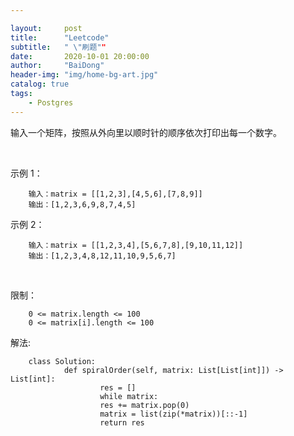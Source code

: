 ```yaml
---

layout:     post
title:      "Leetcode"
subtitle:   " \"刷题""
date:       2020-10-01 20:00:00
author:     "BaiDong"
header-img: "img/home-bg-art.jpg"
catalog: true
tags:
    - Postgres
---
```


输入一个矩阵，按照从外向里以顺时针的顺序依次打印出每一个数字。

 

示例 1：

        输入：matrix = [[1,2,3],[4,5,6],[7,8,9]]
        输出：[1,2,3,6,9,8,7,4,5]
示例 2：

        输入：matrix = [[1,2,3,4],[5,6,7,8],[9,10,11,12]]
        输出：[1,2,3,4,8,12,11,10,9,5,6,7]
 

限制：

        0 <= matrix.length <= 100
        0 <= matrix[i].length <= 100



解法:

        class Solution:
                def spiralOrder(self, matrix: List[List[int]]) -> List[int]:
                        res = []
                        while matrix:
                        res += matrix.pop(0)
                        matrix = list(zip(*matrix))[::-1]
                        return res
    

